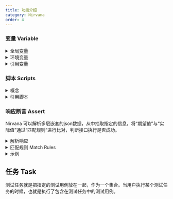```yaml
---
title: 功能介绍
category: Nirvana
order: 4
---
```


### 变量 Variable

<details>
  <summary>全局变量</summary>
全局变量（Global variables）的作用域是在整个工作空间,作为系统默认的变量存在。  
</details>
<details>
  <summary>环境变量</summary>
环境变量（Environment variables）的作用域是用例执行时所选择的环境内，如果一个key即存在全局变量中，又存在环境变量中，优先使用环境变量的值。
  <p>
    <em>环境，在实际测试中会有多套环境，包括测试环境、预生产环境、或者针对不同版本的环境，每个环境对应的一些变量如请求地址、用户信息和中间件地址等都不相同，为了避免每测试一个环境都要手动修改相关数据，引入环境概念。
    </em>
  </p>
</details>
<details>
  <summary>引用变量</summary>
通过特殊符号$引用变量，例如$Variables
</details> 

  
### 脚本 Scripts
<details>
  <summary>概念</summary>

脚本是一种灵活的，强大的辅助接口请求的方式，脚本分为：预定义脚本和自定义脚步。 

<li>预定义脚本：提前内置写好的脚本，我们可以把一些普遍通用的功能写成预定义脚本放在那里，方便大家使用。</li>
<li>自定义脚本：用户自己写的脚本，根据用户自己的实际情况编写脚本，然后上传到服务器，然后进行调用。</li>

</details>
<details>
  <summary>引用脚本</summary>
引用脚本的方法：${get_message_center_token()}，通过此方式平台会去执行get_message_center_token()这个函数。
</details>  

 
### 响应断言 Assert
  Nirvana 可以解析多层嵌套的json数据，从中抽取指定的信息，将“期望值”与“实际值”通过“匹配规则”进行比对，判断接口执行是否成功。
<details>
  <summary>解析响应</summary>
<li>  默认提供:</li>  
  <table>
    <thead>
      <tr>
        <th>Key</th>
        <th>描述</th>
      </tr>
     </thead>
     <tbody>
       <tr>
         <td>content</td>
         <td>响应体全部，json格式多级content.person.name.first_name</td>
       </tr>
       <tr>
         <td>status_code</td>
         <td>响应状态码</td>
       </tr>
       <tr>
         <td>elapsed</td>
         <td>响应时间days, seconds, microseconds, total_seconds</td>
       </tr>
       <tr>
         <td>headers</td>
         <td>响应头headers.content-type</td>
       </tr>
       <tr>
         <td>cookies</td>
         <td>cookies</td>
       </tr>
      </tbody>
   </table>
 <li>  通过jsonpath解析:</li> 
   <table>
    <thead>
      <tr>
        <th>JSONPath</th>
        <th>描述</th>
      </tr>
     </thead>
     <tbody>
       <tr>
         <td>$</td>
         <td>根节点，用于表示一个json数据，可以是数组或对象</td>
       </tr>
       <tr>
         <td>@</td>
         <td>当前节点对象</td>
       </tr>
       <tr>
         <td>.or[]</td>
         <td>取子节点</td>
       </tr>
       <tr>
         <td>..</td>
         <td>不管位置，选择所有符合条件的条件</td>
       </tr>
       <tr>
         <td>*</td>
         <td>匹配所有元素节点</td>
       </tr>
       <tr>
         <td>[]</td>
         <td>迭代器标示（可以在里边做简单的迭代操作，如数组下标，根据内容选值等</td>
       </tr>
       <tr>
         <td>[,]</td>
         <td>支持迭代器中做多选</td>
       </tr>
       <tr>
         <td>?()</td>
         <td>支持过滤操作</td>
       </tr>
       <tr>
         <td>()</td>
         <td>支持表达式计算</td>
       </tr>
      </tbody>
   </table>
   <li>  支持正则表达式</li>
</details>


<details>
  <summary>匹配规则 Match Rules</summary>
<table>
    <thead>
      <tr>
        <th>规则</th>
        <th>描述</th>
      </tr>
     </thead>
     <tbody>
       <tr>
         <td>equals</td>
         <td>判断实际结果和期望结果是否相等</td>
       </tr>
       <tr>
         <td>less_than</td>
         <td>判断实际结果小于期望结果</td>
       </tr>
       <tr>
         <td>less_than_or_equals</td>
         <td>判断实际结果小于等于期望结果</td>
       </tr>
       <tr>
         <td>greater_than</td>
         <td>判断实际结果大于期望结果</td>
       </tr>
       <tr>
         <td>greater_than_or_equals</td>
         <td>判断实际结果大于等于期望结果</td>
       </tr>
       <tr>
         <td>not_equals</td>
         <td>判断实际结果和期望结果不相等</td>
       </tr>
       <tr>
         <td>string_equals</td>
         <td>判断转字符串后，实际结果和期望结果是否相等</td>
       </tr>
       <tr>
         <td>length_equals</td>
         <td>判断长度（字符串、列表、字典）</td>
       </tr>
      </tbody>
   </table>
</details>

<details>
  <summary>示例</summary>
  <pre><code>  
[
  {
    "comment": "DMP测试报告",
    "create_time": "2020-01-19T11:41:37Z",
    "id": 1,
    "key": "ed02f420-63dd-4a45-8816-28c979795d5f",
    "name": "DX-DMP-冲刺看板",
    "type": null,
    "update_time": null,
    "url": "https://qyapi.weixin.qq.com/cgi-bin/webhook/send?key=ed02f420-63dd-4a45-8816-28c979795d5f"
  },
  {
    "comment": "NDX-Quality",
    "create_time": "2020-01-20T19:54:22Z",
    "id": 9,
    "key": "074e0adc-40a5-478a-a7f3-5fbc38c6bc2b",
    "name": "NDX-update",
    "type": null,
    "update_time": "2020-02-03T17:06:03Z",
    "url": "https://qyapi.weixin.qq.com/cgi-bin/webhook/send?key=074e0adc-40a5-478a-a7f3-5fbc38c6bc2b"
  }
]

Nirvana设置响应断言条件时输入Key为$[0].comment，解析结果为[ “DMP测试报告” ]
</code></pre>
</details>     


## 任务 Task

测试任务就是把指定的测试用例放在一起，作为一个集合。当用户执行某个测试任务的时候，也就是执行了包含在测试任务中的测试用例。
